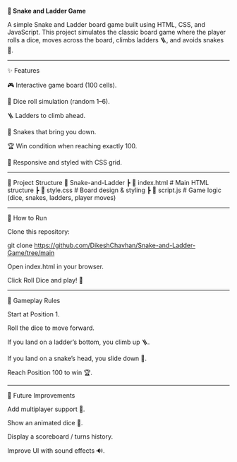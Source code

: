 **🎲 Snake and Ladder Game**

A simple Snake and Ladder board game built using HTML, CSS, and JavaScript. This project simulates the classic board game where the player rolls a dice, moves across the board, climbs ladders 🪜, and avoids snakes 🐍.

---

✨ Features

🎮 Interactive game board (100 cells).

🎲 Dice roll simulation (random 1–6).

🪜 Ladders to climb ahead.

🐍 Snakes that bring you down.

🏆 Win condition when reaching exactly 100.

📱 Responsive and styled with CSS grid.

---

📂 Project Structure
📁 Snake-and-Ladder
 ┣ 📄 index.html   # Main HTML structure
 ┣ 📄 style.css    # Board design & styling
 ┣ 📄 script.js    # Game logic (dice, snakes, ladders, player moves)

 ---

🚀 How to Run

Clone this repository:

git clone https://github.com/DikeshChavhan/Snake-and-Ladder-Game/tree/main


Open index.html in your browser.

Click Roll Dice and play! 🎉

---

🎯 Gameplay Rules

Start at Position 1.

Roll the dice to move forward.

If you land on a ladder’s bottom, you climb up 🪜.

If you land on a snake’s head, you slide down 🐍.

Reach Position 100 to win 🏆.

---

🔮 Future Improvements

Add multiplayer support 👥.

Show an animated dice 🎲.

Display a scoreboard / turns history.

Improve UI with sound effects 🔊.
